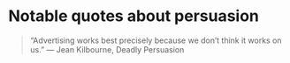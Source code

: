 
# Notable quotes about persuasion


> “Advertising works best precisely because we don’t think it works on us.” 
> — Jean Kilbourne, Deadly Persuasion


